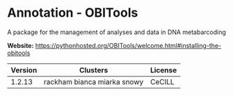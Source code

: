 # Annotation - OBITools

A package for the management of analyses and data in DNA metabarcoding



**Website:** <https://pythonhosted.org/OBITools/welcome.html#installing-the-obitools>

| Version | Clusters | License |
| ------- | -------- | ------- |
| 1.2.13 | rackham bianca miarka snowy | CeCILL |
